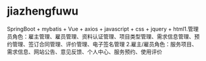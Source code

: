 # jiazhengfuwu
SpringBoot + mybatis + Vue + axios + javascript + css + jquery + html1.管理员角色：雇主管理、雇员管理、资料认证管理、项目类型管理、需求信息管理、预约管理、签订合同管理、评价管理、电子签名管理 2.雇主/雇员角色：服务项目、需求信息、网站公告、意见反馈、个人中心、服务预约、使用评价
